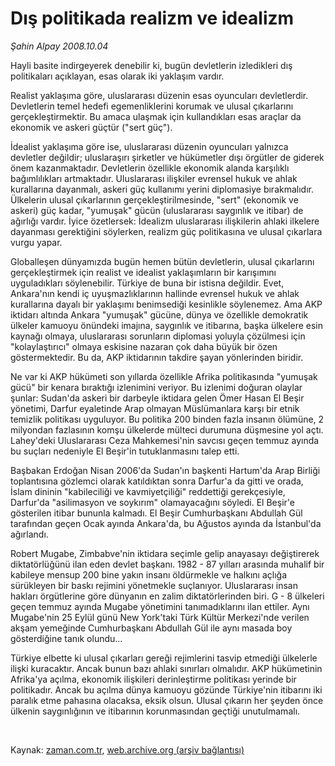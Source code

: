 # Dış politikada realizm ve idealizm

*Şahin Alpay 2008.10.04*

<tr><td class="metin" colspan="2" style="padding-top: 20px; padding-left: 5px; padding-right: 10px;">Hayli basite indirgeyerek denebilir ki, bugün devletlerin izledikleri dış politikaları açıklayan, esas olarak iki yaklaşım vardır.</td></tr><tr><td class="metin" colspan="2" style="padding-top: 20px; padding-left: 5px; padding-right: 10px;"><p>Realist yaklaşıma göre, uluslararası düzenin esas oyuncuları devletlerdir. Devletlerin temel hedefi egemenliklerini korumak ve ulusal çıkarlarını gerçekleştirmektir. Bu amaca ulaşmak için kullandıkları esas araçlar da ekonomik ve askeri güçtür ("sert güç"). 
<p>İdealist yaklaşıma göre ise, uluslararası düzenin oyuncuları yalnızca devletler değildir; uluslaraşırı şirketler ve hükümetler dışı örgütler de giderek önem kazanmaktadır. Devletlerin özellikle ekonomik alanda karşılıklı bağımlılıkları artmaktadır. Uluslararası ilişkiler evrensel hukuk ve ahlak kurallarına dayanmalı, askeri güç kullanımı yerini diplomasiye bırakmalıdır. Ülkelerin ulusal çıkarlarının gerçekleştirilmesinde, "sert" (ekonomik ve askeri) güç kadar, "yumuşak" gücün (uluslararası saygınlık ve itibar) de ağırlığı vardır. İyice özetlersek: İdealizm uluslararası ilişkilerin ahlaki ilkelere dayanması gerektiğini söylerken, realizm güç politikasına ve ulusal çıkarlara vurgu yapar.
<p>Globalleşen dünyamızda bugün hemen bütün devletlerin, ulusal çıkarlarını gerçekleştirmek için realist ve idealist yaklaşımların bir karışımını uyguladıkları söylenebilir. Türkiye de buna bir istisna değildir. Evet, Ankara'nın kendi iç uyuşmazlıklarının hallinde evrensel hukuk ve ahlak kurallarına dayalı bir yaklaşımı benimsediği kesinlikle söylenemez. Ama AKP iktidarı altında Ankara "yumuşak" gücüne, dünya ve özellikle demokratik ülkeler kamuoyu önündeki imajına, saygınlık ve itibarına, başka ülkelere esin kaynağı olmaya, uluslararası sorunların diplomasi yoluyla çözülmesi için "kolaylaştırıcı" olmaya eskisine nazaran çok daha büyük bir özen göstermektedir. Bu da, AKP iktidarının takdire şayan yönlerinden biridir.
<p>Ne var ki AKP hükümeti son yıllarda özellikle Afrika politikasında "yumuşak gücü" bir kenara bıraktığı izlenimini veriyor. Bu izlenimi doğuran olaylar şunlar: Sudan'da askeri bir darbeyle iktidara gelen Ömer Hasan El Beşir yönetimi, Darfur eyaletinde Arap olmayan Müslümanlara karşı bir etnik temizlik politikası uyguluyor. Bu politika 200 binden fazla insanın ölümüne, 2 milyondan fazlasının komşu ülkelerde mülteci durumuna düşmesine yol açtı. Lahey'deki Uluslararası Ceza Mahkemesi'nin savcısı geçen temmuz ayında bu suçları nedeniyle El Beşir'in tutuklanmasını talep etti.
<p>Başbakan Erdoğan Nisan 2006'da Sudan'ın başkenti Hartum'da Arap Birliği toplantısına gözlemci olarak katıldıktan sonra Darfur'a da gitti ve orada, İslam dininin "kabileciliği ve kavmiyetçiliği" reddettiği gerekçesiyle, Darfur'da "asilimasyon ve soykırım" olamayacağını söyledi. El Beşir'e gösterilen itibar bununla kalmadı. El Beşir Cumhurbaşkanı Abdullah Gül tarafından geçen Ocak ayında Ankara'da, bu Ağustos ayında da İstanbul'da ağırlandı.
<p>Robert Mugabe, Zimbabve'nin iktidara seçimle gelip anayasayı değiştirerek diktatörlüğünü ilan eden devlet başkanı. 1982 - 87 yılları arasında muhalif bir kabileye mensup 200 bine yakın insanı öldürmekle ve halkını açlığa sürükleyen bir baskı rejimini yönetmekle suçlanıyor. Uluslararası insan hakları örgütlerine göre dünyanın en zalim diktatörlerinden biri. G - 8 ülkeleri geçen temmuz ayında Mugabe yönetimini tanımadıklarını ilan ettiler. Aynı Mugabe'nin 25 Eylül günü New York'taki Türk Kültür Merkezi'nde verilen akşam yemeğinde Cumhurbaşkanı Abdullah Gül ile aynı masada boy gösterdiğine tanık olundu...
<p>Türkiye elbette ki ulusal çıkarları gereği rejimlerini tasvip etmediği ülkelerle ilişki kuracaktır. Ancak bunun bazı ahlaki sınırları olmalıdır. AKP hükümetinin Afrika'ya açılma, ekonomik ilişkileri derinleştirme politikası yerinde bir politikadır. Ancak bu açılma dünya kamuoyu gözünde Türkiye'nin itibarını iki paralık etme pahasına olacaksa, eksik olsun. Ulusal çıkarın her şeyden önce ülkenin saygınlığının ve itibarının korunmasından geçtiği unutulmamalı.
<p><br/></p></p></p></p></p></p></p></p></td></tr>

Kaynak: [zaman.com.tr](http://zaman.com.tr/yazar.do?yazino=745296), [web.archive.org (arşiv bağlantısı)](http://web.archive.org/web/20081204065556/http://www.zaman.com.tr:80/yazar.do?yazino=745296)
